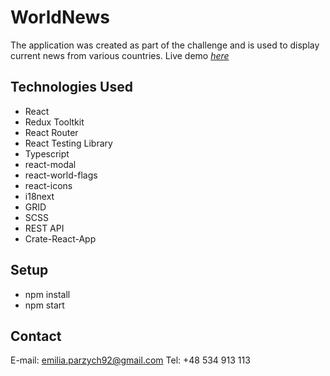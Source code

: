 # WorldNews
The application was created as part of the challenge and is used to display current news from various countries. Live demo [_here_](https://world-news-app.herokuapp.com)

## Technologies Used
- React
- Redux Tooltkit
- React Router
- React Testing Library
- Typescript
- react-modal
- react-world-flags
- react-icons
- i18next
- GRID
- SCSS
- REST API
- Crate-React-App

## Setup
- npm install
- npm start

## Contact
E-mail: emilia.parzych92@gmail.com
Tel:    +48 534 913 113
